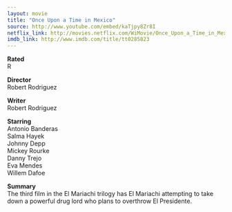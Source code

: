 ```yaml
---
layout: movie
title: "Once Upon a Time in Mexico"
source: http://www.youtube.com/embed/kaTjpy8Zr8I
netflix_link: http://movies.netflix.com/WiMovie/Once_Upon_a_Time_in_Mexico/60031203
imdb_link: http://www.imdb.com/title/tt0285823
---
```


__Rated__<br /><span class="rated ts">R</span>

__Director__<br />Robert Rodriguez

__Writer__<br />Robert Rodriguez

__Starring__<br />Antonio Banderas<br />Salma Hayek<br />Johnny Depp<br />Mickey Rourke<br />Danny Trejo<br />Eva Mendes<br />Willem Dafoe

__Summary__<br />The third film in the El Mariachi trilogy has El Mariachi attempting to take down a powerful drug lord who plans to overthrow El Presidente.